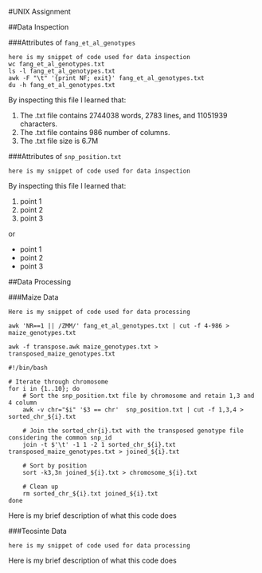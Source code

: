 #UNIX Assignment

##Data Inspection

###Attributes of `fang_et_al_genotypes`

```
here is my snippet of code used for data inspection
wc fang_et_al_genotypes.txt
ls -l fang_et_al_genotypes.txt
awk -F "\t" '{print NF; exit}' fang_et_al_genotypes.txt
du -h fang_et_al_genotypes.txt
```

By inspecting this file I learned that:

1. The .txt file contains 2744038 words, 2783 lines, and 11051939 characters.
2. The .txt file contains 986 number of columns.
3. The .txt file size is 6.7M


###Attributes of `snp_position.txt`

```
here is my snippet of code used for data inspection
```

By inspecting this file I learned that:

1. point 1
2. point 2
3. point 3

or

* point 1
* point 2
* point 3

##Data Processing

###Maize Data

```
Here is my snippet of code used for data processing

awk 'NR==1 || /ZMM/' fang_et_al_genotypes.txt | cut -f 4-986 > maize_genotypes.txt

awk -f transpose.awk maize_genotypes.txt > transposed_maize_genotypes.txt

#!/bin/bash

# Iterate through chromosome
for i in {1..10}; do
    # Sort the snp_position.txt file by chromosome and retain 1,3 and 4 column
    awk -v chr="$i" '$3 == chr'  snp_position.txt | cut -f 1,3,4 > sorted_chr_${i}.txt

    # Join the sorted_chr{i}.txt with the transposed genotype file considering the common snp_id
    join -t $'\t' -1 1 -2 1 sorted_chr_${i}.txt transposed_maize_genotypes.txt > joined_${i}.txt

    # Sort by position 
    sort -k3,3n joined_${i}.txt > chromosome_${i}.txt

    # Clean up
    rm sorted_chr_${i}.txt joined_${i}.txt
done

```

Here is my brief description of what this code does


###Teosinte Data

```
here is my snippet of code used for data processing
```

Here is my brief description of what this code does
